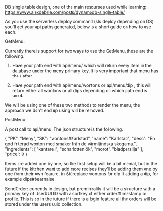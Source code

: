 <!-- Backend documentation for Hacker Heroes. -->

DB single table design, one of the main resourses used while learning: https://www.alexdebrie.com/posts/dynamodb-single-table/

As you use the serverless deploy command (sls deploy depending on OS) you'll get your api paths generated, below is a short guide on how to use each.

<!-- Features -->

GetMenu:

Currently there is support for two ways to use the GetMenu, these are the following.

1. Have your path end with api/menu/ which will return every item in the database under the meny primary key. It is very important that menu has the / after. 

2. Have your path end with api/menu/wontons or api/menu/dip , this will return either all wontons or all dips depending on which path end is used.

We will be using one of these two methods to render the menu, the approach we don't end up using will be removed.

PostMenu:

A post call to api/menu. The json structure is the following.


{
  "PK": "Meny",
	"SK": "wontons#Karlstad",
	"name": "Karlstad",
	"desc": "En god friterad wonton med smaker från de värmländska skogarna.",
	"ingredients": [
				"kantarell",
				"scharlottenlök",
				"morot",
				"bladpersilja"
			],
	"price": 9
}

Items are added one by one, so the first setup will be a bit menial, but in the future if the kitchen want to add more recipes they'll be adding them one by one from their own feature. In SK replace wontons for dip if adding a dip, for example dips#bearnaise

SendOrder: currently in design, but preminiralily it will be a structure with a primary key of User#UUID with a sortkey of either order#timestamp or profile. This is so in the future if there is a login feature all the orders will be stored under the users uuid collection.

